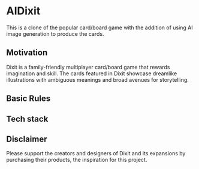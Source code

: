 # AIDixit

This is a clone of the popular card/board game with the addition of using AI image generation to produce the cards. 

## Motivation

Dixit is a family-friendly multiplayer card/board game that rewards imagination and skill. The cards featured in Dixit showcase dreamlike illustrations with ambiguous meanings and broad avenues for storytelling. 

## Basic Rules 




## Tech stack



## Disclaimer

Please support the creators and designers of Dixit and its expansions by purchasing their products, the inspiration for this project. 


